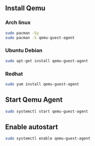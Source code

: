## Install Qemu

### Arch linux
```bash
sudo pacman -Sy
sudo pacman -S qemu-guest-agent
```
### Ubuntu Debian
```bash
sudo apt-get install qemu-guest-agent
```

### Redhat
```bash
sudo yum install qemu-guest-agent
```

## Start Qemu Agent
```bash
sudo systemctl start qemu-guest-agent
```
## Enable autostart
```bash
sudo systemctl enable qemu-guest-agent
```
